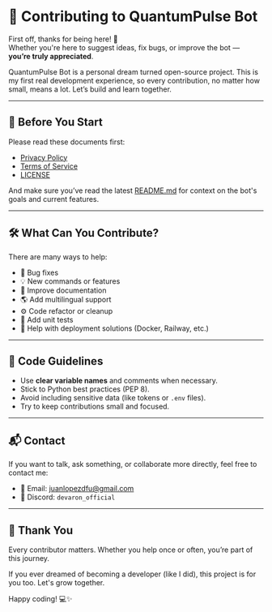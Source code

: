 # 🤝 Contributing to QuantumPulse Bot

First off, thanks for being here! 💙  
Whether you're here to suggest ideas, fix bugs, or improve the bot — **you’re truly appreciated**.

QuantumPulse Bot is a personal dream turned open-source project. This is my first real development experience, so every contribution, no matter how small, means a lot. Let’s build and learn together.

---

## 📌 Before You Start

Please read these documents first:

- [Privacy Policy](PRIVACY_POLICY.md)
- [Terms of Service](TERMS_OF_SERVICE.md)
- [LICENSE](LICENSE)

And make sure you’ve read the latest [README.md](README.md) for context on the bot's goals and current features.

---

## 🛠 What Can You Contribute?

There are many ways to help:

- 🐞 Bug fixes  
- 💡 New commands or features  
- 📖 Improve documentation  
- 🌎 Add multilingual support  
- ⚙️ Code refactor or cleanup  
- 🧪 Add unit tests  
- 🚀 Help with deployment solutions (Docker, Railway, etc.)

---

## 🧼 Code Guidelines

- Use **clear variable names** and comments when necessary.
- Stick to Python best practices (PEP 8).
- Avoid including sensitive data (like tokens or `.env` files).
- Try to keep contributions small and focused.

---

## 📬 Contact

If you want to talk, ask something, or collaborate more directly, feel free to contact me:

- 📧 Email: juanlopezdfu@gmail.com  
- 💬 Discord: `devaron_official`

---

## 🙏 Thank You

Every contributor matters. Whether you help once or often, you’re part of this journey.

If you ever dreamed of becoming a developer (like I did), this project is for you too. Let's grow together.

Happy coding! 💻✨
